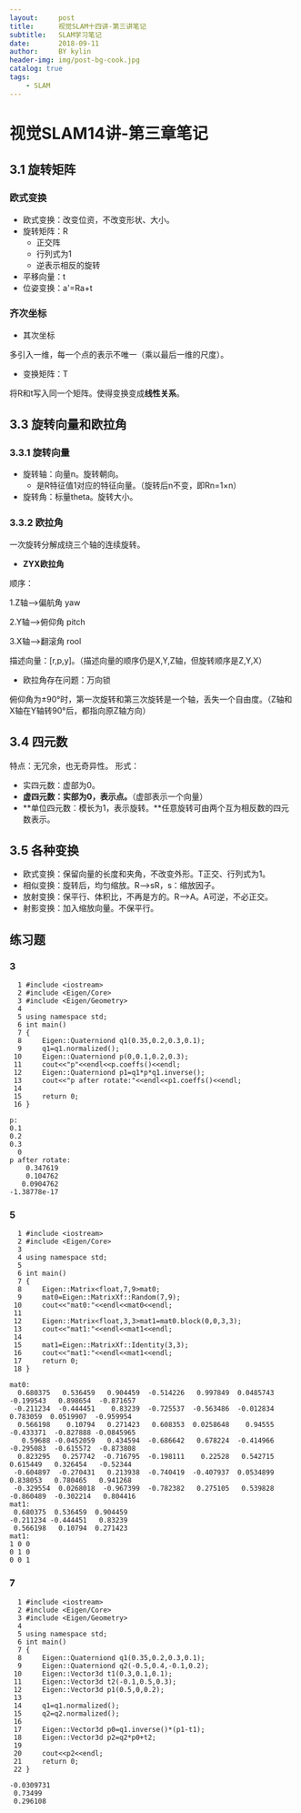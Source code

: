 ```yaml
---
layout:     post
title:      视觉SLAM十四讲-第三讲笔记
subtitle:   SLAM学习笔记
date:       2018-09-11
author:     BY kylin
header-img: img/post-bg-cook.jpg
catalog: true
tags:
    - SLAM
---
```


# 视觉SLAM14讲-第三章笔记
## 3.1 旋转矩阵
### 欧式变换
* 欧式变换：改变位资，不改变形状、大小。
* 旋转矩阵：R
    * 正交阵
    * 行列式为1
    * 逆表示相反的旋转
* 平移向量：t
* 位姿变换：a'=Ra+t

### 齐次坐标
* 其次坐标

多引入一维，每一个点的表示不唯一（乘以最后一维的尺度）。
* 变换矩阵：T

将R和t写入同一个矩阵。使得变换变成**线性关系**。
 
## 3.3 旋转向量和欧拉角
### 3.3.1 旋转向量
* 旋转轴：向量n。旋转朝向。
    * 是R特征值1对应的特征向量。（旋转后n不变，即Rn=1×n）
* 旋转角：标量theta。旋转大小。

### 3.3.2 欧拉角
一次旋转分解成绕三个轴的连续旋转。
* **ZYX欧拉角**

顺序：

1.Z轴——>偏航角 yaw

2.Y轴——>俯仰角 pitch

3.X轴——>翻滚角 rool

描述向量：[r,p,y]。（描述向量的顺序仍是X,Y,Z轴，但旋转顺序是Z,Y,X）

* 欧拉角存在问题：万向锁

俯仰角为±90°时，第一次旋转和第三次旋转是一个轴，丢失一个自由度。（Z轴和X轴在Y轴转90°后，都指向原Z轴方向）

## 3.4 四元数
特点：无冗余，也无奇异性。
形式：
* 实四元数：虚部为0。
* **虚四元数：实部为0，表示点。**（虚部表示一个向量）
* **单位四元数：模长为1，表示旋转。**任意旋转可由两个互为相反数的四元数表示。

## 3.5 各种变换
* 欧式变换：保留向量的长度和夹角，不改变外形。T正交、行列式为1。
* 相似变换：旋转后，均匀缩放。R——>sR，s：缩放因子。
* 放射变换：保平行、体积比，不再是方的。R——>A。A可逆，不必正交。
* 射影变换：加入缩放向量。不保平行。

## 练习题
### 3
```
  1 #include <iostream>
  2 #include <Eigen/Core> 
  3 #include <Eigen/Geometry>
  4 
  5 using namespace std;
  6 int main()
  7 {
  8     Eigen::Quaterniond q1(0.35,0.2,0.3,0.1);
  9     q1=q1.normalized();
 10     Eigen::Quaterniond p(0,0.1,0.2,0.3);
 11     cout<<"p"<<endl<<p.coeffs()<<endl;
 12     Eigen::Quaterniond p1=q1*p*q1.inverse();
 13     cout<<"p after rotate:"<<endl<<p1.coeffs()<<endl;
 14 
 15     return 0;
 16 }
```

```
p:
0.1
0.2
0.3
  0
p after rotate:
    0.347619
    0.104762
   0.0904762
-1.38778e-17

```
### 5
```
  1 #include <iostream>
  2 #include <Eigen/Core> 
  3 
  4 using namespace std;
  5 
  6 int main()
  7 {
  8     Eigen::Matrix<float,7,9>mat0;
  9     mat0=Eigen::MatrixXf::Random(7,9);
 10     cout<<"mat0:"<<endl<<mat0<<endl;
 11 
 12     Eigen::Matrix<float,3,3>mat1=mat0.block(0,0,3,3);
 13     cout<<"mat1:"<<endl<<mat1<<endl;
 14 
 15     mat1=Eigen::MatrixXf::Identity(3,3);
 16     cout<<"mat1:"<<endl<<mat1<<endl;
 17     return 0;
 18 }
```
```
mat0:
  0.680375   0.536459   0.904459  -0.514226   0.997849  0.0485743  -0.199543   0.898654  -0.871657
 -0.211234  -0.444451    0.83239  -0.725537  -0.563486  -0.012834   0.783059  0.0519907  -0.959954
  0.566198    0.10794   0.271423   0.608353  0.0258648    0.94555  -0.433371  -0.827888 -0.0845965
   0.59688 -0.0452059   0.434594  -0.686642   0.678224  -0.414966  -0.295083  -0.615572  -0.873808
  0.823295   0.257742  -0.716795  -0.198111    0.22528   0.542715   0.615449   0.326454   -0.52344
 -0.604897  -0.270431   0.213938  -0.740419  -0.407937  0.0534899   0.838053   0.780465   0.941268
 -0.329554  0.0268018  -0.967399  -0.782382   0.275105   0.539828  -0.860489  -0.302214   0.804416
mat1:
 0.680375  0.536459  0.904459
-0.211234 -0.444451   0.83239
 0.566198   0.10794  0.271423
mat1:
1 0 0
0 1 0
0 0 1

```
### 7
```
  1 #include <iostream>
  2 #include <Eigen/Core> 
  3 #include <Eigen/Geometry>
  4 
  5 using namespace std;
  6 int main()
  7 {
  8     Eigen::Quaterniond q1(0.35,0.2,0.3,0.1);
  9     Eigen::Quaterniond q2(-0.5,0.4,-0.1,0.2);
 10     Eigen::Vector3d t1(0.3,0.1,0.1);
 11     Eigen::Vector3d t2(-0.1,0.5,0.3);
 12     Eigen::Vector3d p1(0.5,0,0.2);
 13 
 14     q1=q1.normalized();
 15     q2=q2.normalized();
 16 
 17     Eigen::Vector3d p0=q1.inverse()*(p1-t1);
 18     Eigen::Vector3d p2=q2*p0+t2;
 19 
 20     cout<<p2<<endl;
 21     return 0;
 22 }
```

```
-0.0309731
 0.73499
 0.296108
```
